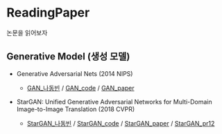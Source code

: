 # ReadingPaper

논문을 읽어보자

## Generative Model (생성 모델)

  * Generative Adversarial Nets (2014 NIPS)
     * [GAN_나동빈](https://github.com/Jung0Jin/ReadingPaper/blob/main/GAN_%EB%82%98%EB%8F%99%EB%B9%88.md) / [GAN_code](https://github.com/Jung0Jin/ReadingPaper/blob/main/GAN_code.ipynb) / [GAN_paper](https://github.com/Jung0Jin/ReadingPaper/blob/main/GAN_paper.md)


 * StarGAN: Unified Generative Adversarial Networks for Multi-Domain Image-to-Image Translation (2018 CVPR)
     * [StarGAN_나동빈](https://github.com/Jung0Jin/ReadingPaper/blob/main/StarGAN_%EB%82%98%EB%8F%99%EB%B9%88.md) / [StarGAN_code](https://github.com/Jung0Jin/ReadingPaper/blob/main/StarGAN_code.ipynb) / [StarGAN_paper](https://github.com/Jung0Jin/ReadingPaper/blob/main/StarGAN_paper.md) / [StarGAN_pr12](https://github.com/Jung0Jin/ReadingPaper/blob/main/StarGAN_pr12.md)
